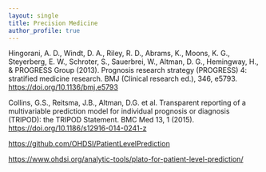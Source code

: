 ```yaml
---
layout: single
title: Precision Medicine
author_profile: true
---
```


Hingorani, A. D., Windt, D. A., Riley, R. D., Abrams, K., Moons, K. G., Steyerberg, E. W., Schroter, S., Sauerbrei, W., Altman, D. G., Hemingway, H., & PROGRESS Group (2013). Prognosis research strategy (PROGRESS) 4: stratified medicine research. BMJ (Clinical research ed.), 346, e5793. https://doi.org/10.1136/bmj.e5793

Collins, G.S., Reitsma, J.B., Altman, D.G. et al. Transparent reporting of a multivariable prediction model for individual prognosis or diagnosis (TRIPOD): the TRIPOD Statement. BMC Med 13, 1 (2015). https://doi.org/10.1186/s12916-014-0241-z

https://github.com/OHDSI/PatientLevelPrediction

https://www.ohdsi.org/analytic-tools/plato-for-patient-level-prediction/

